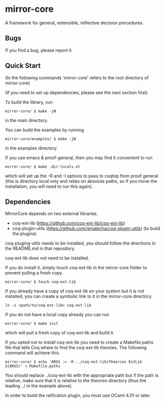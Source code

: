 mirror-core
===========

A framework for general, extensible, reflective decision procedures.

Bugs
----

If you find a bug, please report it.

Quick Start
-----------

(In the following commands 'mirror-core' refers to the root directory of mirror-core)

(If you need to set up dependencies, please see the next section first)

To build the library, run:

```
mirror-core/ $ make -jN
```

in the main directory.

You can build the examples by running

```
mirror-core/examples/ $ make -jN
```

in the examples directory.

If you use emacs & proof-general, then you may find it convenient to run

```
mirror-core/ $ make .dir-locals.el
```

which will set up the -R and -I options to pass to coqtop from proof general (this is directory local only and relies on absolute paths, so if you move the installation, you will need to run this again).

Dependencies
------------

MirrorCore depends on two external libraries.

- coq-ext-lib (https://github.com/coq-ext-lib/coq-ext-lib)
- coq-plugin-utils (https://github.com/gmalecha/coq-plugin-utils) (to build the plugins)

coq-pluging-utils needs to be installed, you should follow the directions in the README.md in that repository.

coq-ext-lib does not need to be installed.

If you do install it, simply touch coq-ext-lib in the mirror-core folder to prevent pulling a fresh copy.

```
mirror-core/ $ touch coq-ext-lib
```

If you already have a copy of coq-ext-lib on your system but it is not installed, you can create a symbolic link to it in the mirror-core directory.

```
ln -s <path/to/coq-ext-lib> coq-ext-lib
```

If you do not have a local copy already you can run

```
mirror-core/ $ make init
```

which will pull a fresh copy of coq-ext-lib and build it.

If you opted not to install coq-ext-lib you need to create a Makefile.paths file that tells Coq where to find  the coq-ext-lib theories. The following command will achieve this.

```
mirror-core/ $ echo 'ARGS := -R ../coq-ext-lib/theories ExtLib $(ARGS)' > Makefile.paths
```

You should replace ../coq-ext-lib with the appropriate path but if the path is relative, make sure that it is relative to the theories directory (thus the leading ../ in the example above).

In order to build the reification plugin, you must use OCaml 4.01 or later.